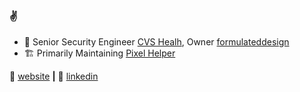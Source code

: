 ### ✌️

- 🔭 Senior Security Engineer [CVS Healh](https://cvshealth.com/), Owner [formulateddesign](https://formulated.design/) 
- 🏗 Primarily Maintaining [Pixel Helper](https://www.pixelhelper.club/) 


🏡 [website][website] **|** 
👔 [linkedin][linkedin]


[website]: https://cameroncooper.co
[linkedin]: https://www.linkedin.com/in/cameronwc/

